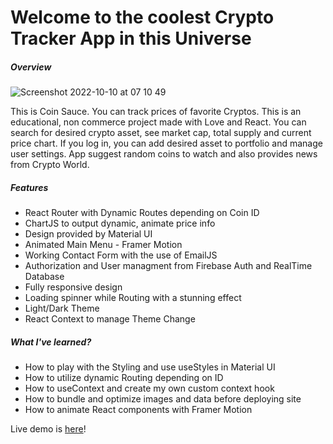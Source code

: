 <h1>Welcome to the coolest Crypto Tracker App in this Universe</h1>

<h5>Overview</h5>

![Screenshot 2022-10-10 at 07 10 49](https://user-images.githubusercontent.com/93245847/195248237-45d29780-5218-4ef5-8d5d-b2f2304331de.png)

<p>This is Coin Sauce. You can track prices of favorite Cryptos. This is an educational, non commerce project made with Love and React. You can search for desired crypto asset, see market cap, total supply and current price chart. If you log in, you can add desired asset to portfolio and manage user settings. App suggest random coins to watch and also provides news from Crypto World.</p>

<h5>Features</h5>

<ul>
  <li> React Router with Dynamic Routes depending on Coin ID</li>
  <li> ChartJS to output dynamic, animate price info</li>
  <li> Design provided by Material UI </li>
  <li> Animated Main Menu - Framer Motion</li>
  <li> Working Contact Form with the use of EmailJS</li>
  <li> Authorization and User managment from Firebase Auth and RealTime Database</li>
  <li> Fully responsive design</li>
  <li> Loading spinner while Routing with a stunning effect</li>
  <li> Light/Dark Theme</li>
  <li> React Context to manage Theme Change</li>
</ul>

<h5> What I've learned? </h5>

<ul>
  <li> How to play with the Styling and use useStyles in Material UI </li>
  <li> How to utilize dynamic Routing depending on ID </li>
  <li> How to useContext and create my own custom context hook </li>
  <li> How to bundle and optimize images and data before deploying site</li>
  <li> How to animate React components with Framer Motion</li>
</ul>

<p> Live demo is <a href="https://coinsauce.netlify.app/"> here</a>!</p>
